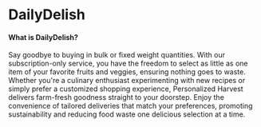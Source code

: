 # DailyDelish

#### What is DailyDelish?

Say goodbye to buying in bulk or fixed weight quantities. With our subscription-only service, you have the freedom to select as little as one item of your favorite fruits and veggies, ensuring nothing goes to waste. Whether you're a culinary enthusiast experimenting with new recipes or simply prefer a customized shopping experience, Personalized Harvest delivers farm-fresh goodness straight to your doorstep. Enjoy the convenience of tailored deliveries that match your preferences, promoting sustainability and reducing food waste one delicious selection at a time. 
